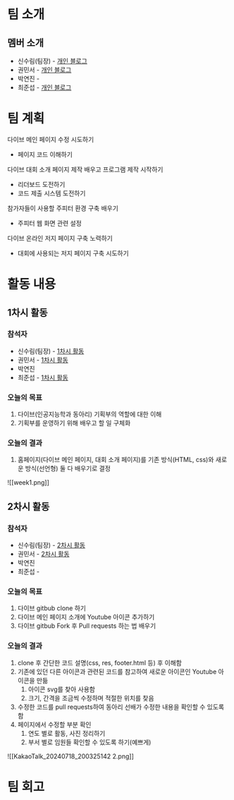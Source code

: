 # 팀 소개
## 멤버 소개
- 신수림(팀장) - [개인 블로그](/2024-하계-모각코/surim/모각코-목표.html)
- 권민서 - [개인 블로그](https://www.notion.so/2024-9ee18866d44c4c568b94c4bd80478da3https://www.notion.so/2024-9ee18866d44c4c568b94c4bd80478da3)
- 박연진 -
- 최준섭 - [개인 블로그](https://elated-athlete-c86.notion.site/bb2f5dc1e5d34b619e915be60c82b0ef)

# 팀 계획
다이브 메인 페이지 수정 시도하기
- 페이지 코드 이해하기

 다이브 대회 소개 페이지 제작 배우고 프로그램 제작 시작하기
- 리더보드 도전하기
- 코드 제출 시스템 도전하기

참가자들이 사용할 주피터 환경 구축 배우기
- 주피터 웹 화면 관련 설정

다이브 온라인 저지 페이지 구축 노력하기
- 대회에 사용되는 저지 페이지 구축 시도하기


# 활동 내용

## 1차시 활동

### 참석자
- 신수림(팀장) - [1차시 활동](/2024-하계-모각코/surim/모각코-1차시.html)
- 권민서 - [1차시 활동](https://www.notion.so/7-4-0b627da5561543aeb2309a74cb4af063)
- 박연진
- 최준섭 - [1차시 활동](https://elated-athlete-c86.notion.site/1-b2adcf15009a4c23becda573dbc6c85a)

### 오늘의 목표

1. 다이브(인공지능학과 동아리) 기획부의 역할에 대한 이해
2. 기획부를 운영하기 위해 배우고 할 일 구체화

### 오늘의 결과
1. 홈페이지(다이브 메인 페이지, 대회 소개 페이지)를 기존 방식(HTML, css)와 새로운 방식(선언형) 둘 다 배우기로 결정

![[week1.png]]


## 2차시 활동
### 참석자
- 신수림(팀장) - [2차시 활동](/2024-하계-모각코/surim/모각코-2차시.html)
- 권민서 - [2차시 활동](https://www.notion.so/7-18-a21f91ff24e14b80933eeba2a367e0d6)
- 박연진
- 최준섭 - 

### 오늘의 목표

1. 다이브 gitbub clone 하기
2. 다이브 메인 페이지 소개에 Youtube 아이콘 추가하기
3. 다이브 gitbub Fork 후 Pull requests 하는 법 배우기

### 오늘의 결과
1. clone 후 간단한 코드 설명(css, res, footer.html 등) 후 이해함
2. 기존에 있던 다른 아이콘과 관련된 코드를 참고하여 새로운 아이콘인 Youtube 아이콘을 만듦 
	1. 아이콘 svg를 찾아 사용함
	2. 크기, 간격을 조금씩 수정하며 적절한 위치를 찾음
3. 수정한 코드를 pull requests하여 동아리 선배가 수정한 내용을 확인할 수 있도록 함
4. 페이지에서 수정할 부분 확인
	1. 연도 별로 활동, 사진 정리하기
	2. 부서 별로 임원들 확인할 수 있도록 하기(예쁘게)


![[KakaoTalk_20240718_200325142 2.png]]



















# 팀 회고

